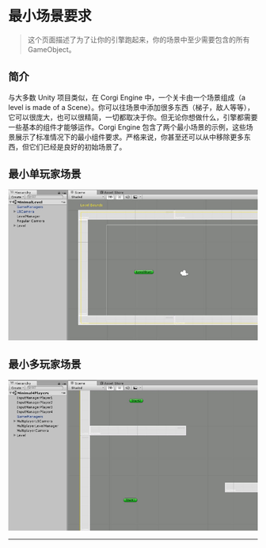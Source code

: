 # 最小场景要求

> 这个页面描述了为了让你的引擎跑起来，你的场景中至少需要包含的所有 GameObject。

## 简介

与大多数 Unity 项目类似，在 Corgi Engine 中，一个关卡由一个场景组成（a level is made of a Scene）。你可以往场景中添加很多东西（梯子，敌人等等），它可以很庞大，也可以很精简，一切都取决于你。但无论你想做什么，引擎都需要一些基本的组件才能够运作。Corgi Engine 包含了两个最小场景的示例，这些场景展示了标准情况下的最小组件要求。严格来说，你甚至还可以从中移除更多东西，但它们已经是良好的初始场景了。

## 最小单玩家场景

![最小单玩家场景包含的内容](media/15004623902260.jpg)



## 最小多玩家场景

![最小多玩家场景包含的内容](media/15004625009334.jpg)


-------


